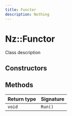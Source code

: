```yaml
---
title: Functor
description: Nothing
---
```


# Nz::Functor

Class description

## Constructors


## Methods

| Return type | Signature |
| ----------- | --------- |
| `void` | `Run()` |

